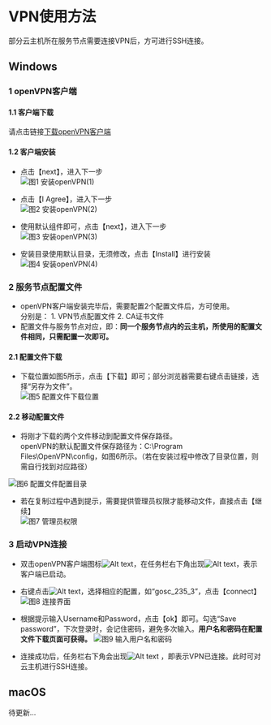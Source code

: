 # VPN使用方法  
部分云主机所在服务节点需要连接VPN后，方可进行SSH连接。  

## Windows  
### 1 openVPN客户端   
#### 1.1 客户端下载
请点击链接[下载openVPN客户端](https://obs.cstcloud.cn/share/obs/cstcloud/OpenVPN-2.5.4-I604-amd64.msi)

#### 1.2 客户端安装  
* 点击【next】，进入下一步  
![图1 安装openVPN(1)](./img/1-openVPN-1.jpg )

* 点击【I Agree】，进入下一步  
![图2 安装openVPN(2)](./img/1-openVPN-2.png)

* 使用默认组件即可，点击【next】，进入下一步  
![图3 安装openVPN(3)](./img/1-openVPN-3.jpg)

* 安装目录使用默认目录，无须修改，点击【Install】进行安装  
![图4 安装openVPN(4)](./img/1-openVPN-4.jpg)

### 2 服务节点配置文件

* openVPN客户端安装完毕后，需要配置2个配置文件后，方可使用。  
分别是：  1. VPN节点配置文件  2. CA证书文件  
* 配置文件与服务节点对应，即：**同一个服务节点内的云主机，所使用的配置文件相同，只需配置一次即可。**  

####  2.1 配置文件下载   
* 下载位置如图5所示，点击【下载】即可；部分浏览器需要右键点击链接，选择“另存为文件”。  
![图5 配置文件下载位置](./img/2-configfiles.jpg)

#### 2.2 移动配置文件
* 将刚才下载的两个文件移动到配置文件保存路径。   
  openVPN的默认配置文件保存路径为：C:\Program Files\OpenVPN\config，如图6所示。（若在安装过程中修改了目录位置，则需自行找到对应路径）  
  

![图6 配置文件配置目录](./img/3-configfiles.jpg)

* 若在复制过程中遇到提示，需要提供管理员权限才能移动文件，直接点击【继续】  
![图7 管理员权限](./img/3-admin.jpg)  

### 3 启动VPN连接  

* 双击openVPN客户端图标![Alt text](./img/4-openVPN-icon.jpg)，在任务栏右下角出现![Alt text](./img/4-bottom-right-icon.jpg)，表示客户端已启动。

* 右键点击![Alt text](./img/4-bottom-right-icon.jpg)，选择相应的配置，如“gosc_235_3”，点击【connect】
![图8 连接界面](./img/4-connect.jpg)

* 根据提示输入Username和Password，点击【ok】即可。勾选“Save password”，下次登录时，会记住密码，避免多次输入。**用户名和密码在配置文件下载页面可获得。**
![图9 输入用户名和密码](./img/4-user-password.jpg)

* 连接成功后，任务栏右下角会出现![Alt text](./img/4-conn-success.png) ，即表示VPN已连接。此时可对云主机进行SSH连接。


## macOS
待更新...
